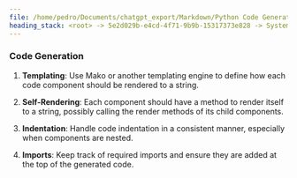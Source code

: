 ```yaml
---
file: /home/pedro/Documents/chatgpt_export/Markdown/Python Code Generation Library.md
heading_stack: <root> -> 5e2d029b-e4cd-4f71-9b9b-15317373e828 -> System -> 50a6fed2-65a3-4235-91ed-2c00215cec97 -> System -> aaa2063b-23c7-42d9-b287-311538c31118 -> User -> 710651c1-43f4-4b45-b5e6-22695d6862e9 -> Assistant -> Data Model Design -> Code Generation
---
```

### Code Generation

1. **Templating**: Use Mako or another templating engine to define how each code component should be rendered to a string.

2. **Self-Rendering**: Each component should have a method to render itself to a string, possibly calling the render methods of its child components.

3. **Indentation**: Handle code indentation in a consistent manner, especially when components are nested.

4. **Imports**: Keep track of required imports and ensure they are added at the top of the generated code.

